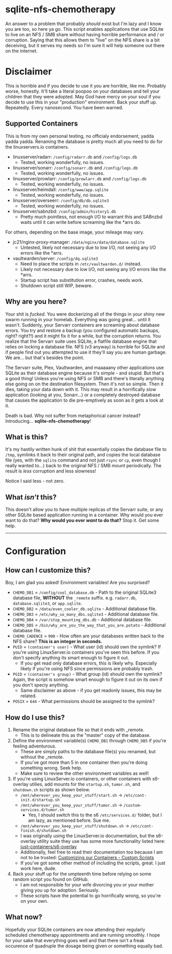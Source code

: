 # sqlite-nfs-chemotherapy
An answer to a problem that probably *should* exist but I'm lazy and I know you are too, so here ya go. This script enables applications that use SQLite to live on an NFS / SMB share without having horrible performance and / or corruption. Saying that this allows them to "live" on the NFS share is a bit deceiving, but it serves my needs so I'm sure it will help someone out there on the internet.

# Disclaimer

This is horrible and if you decide to use it you are horrible, like me. Probably worse, honestly. It'll take a literal poopoo on your databases and tell your children that they were adopted. May God have mercy on your soul if you decide to use this in your "production" environment. Back your stuff up. Repeatedly. Every nanosecond. You have been warned.

## Supported Containers 

This is from my own personal testing, no officialy endorsement, yadda yadda yadda. Renaming the database is pretty much all you need to do for the linuxservers.io containers. 

- linuxserver/radarr: `/config/radarr.db` and `/config/logs.db`
  - Tested, working wonderfully, no issues.
- linuxserver/sonarr: `/config/sonarr.db` and `/config/logs.db`
  - Tested, working wonderfully, no issues.
- linuxserver/prowlarr: `/config/prowlarr.db` and `/config/logs.db`
  - Tested, working wonderfully, no issues.
- linuxserver/heimdall: `/config/www/app.sqlite`
  - Tested, working wonderfully, no issues.
- linuxserver/overseerr: `/config/db/db.sqlite3`
  - Tested, working wonderfully, no issues.
- linuxserver/sabnzbd: `/config/admin/history1.db`
  - Pretty much pointless, not enough I/O to warrant this and SABnzbd waits until it can write before screaming like the *arrs do.
 
For others, depending on the base image, your mileage may vary.

- jc21/nginx-proxy-manager: `/data/nginx/data/database.sqlite`
  - Untested, likely not necessary due to low I/O, not seeing any I/O errors like the *arrs.
- vaultwarden/server: `/config/dq.sqlite3`
  - Need to place the scripts in `/etc/vaultwarden.d/` instead.
  - Likely not necessary due to low I/O, not seeing any I/O errors like the *arrs.
  - Startup script has substitution error, crashes, needs work.
  - Shutdown script still WIP, beware.

## Why are you here?

Your shit is *fucked.* You were dockerizing all of the things in your shiny new swarm running in your homelab. Everything was going great... until it wasn't. Suddenly, your Servarr containers are screaming about database errors. You try and restore a backup (you configured automatic backups, right? right?!) and it might fix it for a while, but the corruption returns. You realize that the Servarr suite uses SQLite, a flatfile database engine that relies on locking a database file. NFS (v3 anyway) is horrible for SQLite and if people find out you attempted to use it they'll say you are human garbage. We are... but that's besides the point.

The Servarr suite, Plex, Vaultwarden, and maaaaany other applications use SQLite as their database engine because it's simple - and stupid. But that's a good thing! Unless you're using NFS or SMB and there's literally anything else going on on the destination filesystem. Then it's not so simple. Then it dies, taking your data down with it. This may result in a horrifically slow application (looking at you, Sonarr...) or a completely destroyed database that causes the application to die pre-emptively as soon as it gets a look at it.

Death is bad. Why not suffer from metaphorical cancer instead? Introducing... **sqlite-nfs-chemotherapy**!

## What is this?

It's my hastily written hunk of shit that essentially copies the database file to `/tmp`, symlinks it back to their original path, and copies the local database file (yes, with the `sqlite` command and not just `rsync` or `cp`, even though I really wanted to...) back to the original NFS / SMB mount periodically. The result is *less* corruption and less slowness! 

Notice I said less - not zero. 

## What *isn't* this?

This doesn't allow you to have multiple replicas of the Servarr suite, or any other SQLite based application running in a container. Why would you ever want to do that? **Why would you ever *want* to do that?** Stop it. Get some help. 

---

# Configuration

## How can I customize this?

Boy, I am glad you asked! Environment variables! Are you surprised?

- `CHEMO_DB1` = `/config/cool_database.db` - Path to the original SQLite3 database file, **WITHOUT** the `_remote` suffix. e.g. `radarr.db`, `database.sqlite3`, or `app.sqlite`.
- `CHEMO_DB2` = `/data/even_cooler_db.sqlite` - Additional database file.
- `CHEMO_DB3` = `/etc/why_so_many_dbs.sqlite3` - Additional database file.
- `CHEMO_DB4` = `/var/stop_mounting_dbs.db` - Additional database file.
- `CHEMO_DB5` = `/bin/why_are_you_the_way_that_you_are.potato` - Additional database file.
- `CHEMO_CADENCE` = `900` - How often are your databases written back to the NFS share? **This is an integer in seconds.**
- `PUID` = `(container's user)` - What user (id) should own the symlink? If you're using LinuxServer.io containers you've seen this before. If you don't specify anything its smart enough to figure it out.
   - If you get read only database errors, this is likely why. Especially likely if you're using NFS since permissions are probably trash.
- `PGID` = `(container's group)` - What group (id) should own the symlink? Again, the script is somehow smart enough to figure it out on its own if you don't speciy anything.
   - Same disclaimer as above - if you get readonly issues, this may be related. 
- `POSIX` = `644` - What permissions should be assigned to the symlink?

## How do I use this?

1. Rename the original database file so that it ends with _remote.
   - This is to delineate this as the "master" copy of the database.
2. Define the environment variable(s) `CHEMO_DB1` through `CHEMO_DB5` if you're feeling adventurous.
   - These are simply paths to the database file(s) you renamed, but without the _remote.
   - If you've got more than 5 in one container then you're doing something wrong. Seek help.
   - Make sure to review the other environment variables as well!
3. If you're using LinuxServer.io containers, or other containers with s6-overlay utilies, add mounts for the `startup.sh`, `tumor.sh`, and `shutdown.sh` scripts as shown below.
   - `/mnt/wherever_you_keep_your_stuff/start.sh` -> `/etc/cont-init.d/startup.sh`
   - `/mnt/wherever_you_keep_your_stuff/tumor.sh` -> `/custom-services.d/tumor.sh`
     - Yes, I should switch this to the s6 `/etc/services.d/` folder, but I am lazy, as mentioned before. Sue me.
   - `/mnt/wherever_you_keep_your_stuff/shutdown.sh` -> `/etc/cont-finish.d/shutdown.sh`
   - I was originally using the LinuxServer.io documentation, but the s6-overlay utility suite they use has some more functionality listed here: [just-containers/s6-overlay](https://github.com/just-containers/s6-overlay)
   - Additionally, feel free to read their documentation too because I am not to be trusted: [Customizing our Containers - Custom Scripts](https://www.linuxserver.io/blog/2019-09-14-customizing-our-containers#custom-scripts)
   - If you've got some other method of including the scripts, great. I just work here, dude.
4. Back your stuff up for the umpteenth time before relying on some random script you found on GitHub.
   - I am not responsible for your wife divorcing you or your mother giving you up for adoption. Seriously.
   - These scripts have the potential to go horrifically wrong, so you're on your own.

## What now?

Hopefully your SQLite containers are now attending their regularly scheduled chemotherapy appointments and are running smoothly. I hope for your sake that everything goes well and that there isn't a freak occurence of quadruple the dosage being given or something equally bad.
